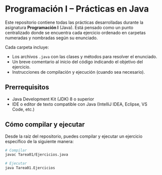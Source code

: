 # Programación I – Prácticas en Java

Este repositorio contiene todas las prácticas desarrolladas durante la asignatura **Programación I** (Java). Está pensado como un punto centralizado donde se encuentra cada ejercicio ordenado en carpetas numeradas y nombradas según su enunciado.

Cada carpeta incluye:
- Los archivos `.java` con las clases y métodos para resolver el enunciado.
- Un breve comentario al inicio del código indicando el objetivo del ejercicio.
- Instrucciones de compilación y ejecución (cuando sea necesario).

## Prerrequisitos

- Java Development Kit (JDK) 8 o superior
- IDE o editor de texto compatible con Java (IntelliJ IDEA, Eclipse, VS Code, etc.)

## Cómo compilar y ejecutar

Desde la raíz del repositorio, puedes compilar y ejecutar un ejercicio específico de la siguiente manera:

```bash
# Compilar
javac Tarea01/Ejercicios.java

# Ejecutar
java Tarea01.Ejercicios
